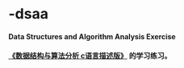 # -dsaa
#### Data Structures and Algorithm Analysis  Exercise
#### [《数据结构与算法分析 c语言描述版》][1] 的学习练习。

[1]:https://www.amazon.cn/dp/B002WC7NGS/ref=sr_1_1?ie=UTF8&qid=1514870947&sr=8-1&keywords=%E6%95%B0%E6%8D%AE%E7%BB%93%E6%9E%84%E4%B8%8E%E7%AE%97%E6%B3%95%E5%88%86%E6%9E%90
